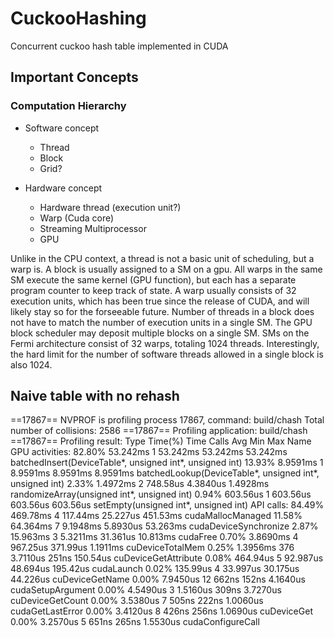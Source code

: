 # CuckooHashing
Concurrent cuckoo hash table implemented in CUDA

## Important Concepts
### Computation Hierarchy
- Software concept
    - Thread
    - Block
    - Grid?

- Hardware concept
    - Hardware thread (execution unit?)
    - Warp (Cuda core)
    - Streaming Multiprocessor
    - GPU

Unlike in the CPU context, a thread is not a basic unit of scheduling, but a warp is. A block is usually assigned to a SM on a gpu. All warps in the same SM execute the same kernel (GPU function), but each has a separate program counter to keep track of state. A warp usually consists of 32 execution units, which has been true since the release of CUDA, and will likely stay so for the forseeable future. Number of threads in a block does not have to match the number of execution units in a single SM. The GPU block scheduler may deposit multiple blocks on a single SM. SMs on the Fermi architecture consist of 32 warps, totaling 1024 threads. Interestingly, the hard limit for the number of software threads allowed in a single block is also 1024.

## Naive table with no rehash
==17867== NVPROF is profiling process 17867, command: build/chash
Total number of collisions: 2586
==17867== Profiling application: build/chash
==17867== Profiling result:
            Type  Time(%)      Time     Calls       Avg       Min       Max  Name
 GPU activities:   82.80%  53.242ms         1  53.242ms  53.242ms  53.242ms  batchedInsert(DeviceTable*, unsigned int*, unsigned int)
                   13.93%  8.9591ms         1  8.9591ms  8.9591ms  8.9591ms  batchedLookup(DeviceTable*, unsigned int*, unsigned int)
                    2.33%  1.4972ms         2  748.58us  4.3840us  1.4928ms  randomizeArray(unsigned int*, unsigned int)
                    0.94%  603.56us         1  603.56us  603.56us  603.56us  setEmpty(unsigned int*, unsigned int)
      API calls:   84.49%  469.78ms         4  117.44ms  25.227us  451.53ms  cudaMallocManaged
                   11.58%  64.364ms         7  9.1948ms  5.8930us  53.263ms  cudaDeviceSynchronize
                    2.87%  15.963ms         3  5.3211ms  31.361us  10.813ms  cudaFree
                    0.70%  3.8690ms         4  967.25us  371.99us  1.1911ms  cuDeviceTotalMem
                    0.25%  1.3956ms       376  3.7110us     251ns  150.54us  cuDeviceGetAttribute
                    0.08%  464.94us         5  92.987us  48.694us  195.42us  cudaLaunch
                    0.02%  135.99us         4  33.997us  30.175us  44.226us  cuDeviceGetName
                    0.00%  7.9450us        12     662ns     152ns  4.1640us  cudaSetupArgument
                    0.00%  4.5490us         3  1.5160us     309ns  3.7270us  cuDeviceGetCount
                    0.00%  3.5380us         7     505ns     222ns  1.0060us  cudaGetLastError
                    0.00%  3.4120us         8     426ns     256ns  1.0690us  cuDeviceGet
                    0.00%  3.2570us         5     651ns     265ns  1.5530us  cudaConfigureCall
